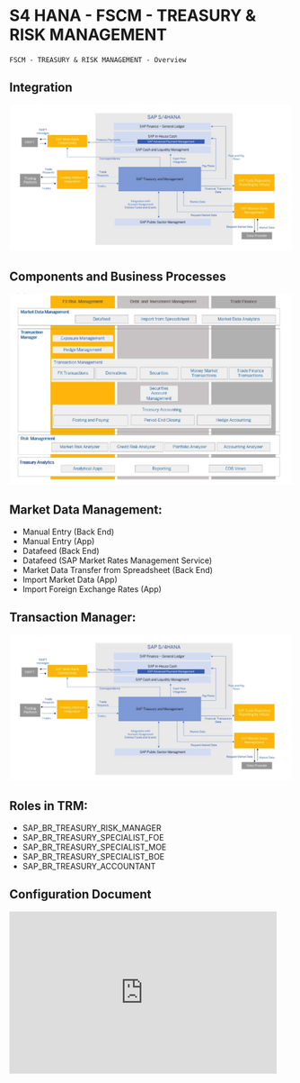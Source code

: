 # S4 HANA - FSCM - TREASURY & RISK MANAGEMENT

```
FSCM - TREASURY & RISK MANAGEMENT - Overview

```
## Integration

[![integration](integration.png)](https://community.sap.com/ "TRM Integration")

## Components and Business Processes

[![integration](integration1.png)](https://community.sap.com/ "TRM Integration")

## Market Data Management:

- Manual Entry (Back End)
- Manual Entry (App)
- Datafeed (Back End)
- Datafeed (SAP Market Rates Management Service)
- Market Data Transfer from Spreadsheet (Back End)
- Import Market Data (App)
- Import Foreign Exchange Rates (App)

## Transaction Manager:

[![integration](integration3.png)](https://community.sap.com/ "TRM Integration")

## Roles in TRM:

- SAP_BR_TREASURY_RISK_MANAGER
- SAP_BR_TREASURY_SPECIALIST_FOE
- SAP_BR_TREASURY_SPECIALIST_MOE
- SAP_BR_TREASURY_SPECIALIST_BOE
- SAP_BR_TREASURY_ACCOUNTANT

## Configuration Document

<iframe src="https://onedrive.live.com/embed?cid=971D1A17FB31F32E&resid=971D1A17FB31F32E%21352&authkey=AMzuDPRM-w800H8&em=2" width="476" height="288" frameborder="0" scrolling="no"></iframe>
